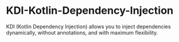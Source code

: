 # KDI-Kotlin-Dependency-Injection
KDI (Kotlin Dependency Injection) allows you to inject dependencies dynamically, without annotations, and with maximum flexibility.
